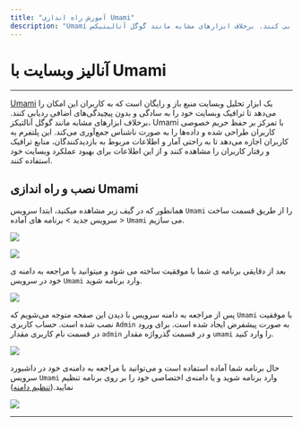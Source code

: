 ```yaml
---
title: "آموزش راه اندازی Umami"
description: "Umami یک ابزار تحلیل وبسایت منبع باز و رایگان است که به کاربران این امکان را می‌دهد تا ترافیک وبسایت خود را به سادگی و بدون پیچیدگی‌های اضافی ردیابی کنند. برخلاف ابزارهای مشابه مانند گوگل آنالیتیکس، Umami با تمرکز بر حفظ حریم خصوصی کاربران طراحی شده و داده‌ها را به صورت ناشناس جمع‌آوری می‌کند. این پلتفرم به کاربران اجازه می‌دهد تا به راحتی آمار و اطلاعات مربوط به بازدیدکنندگان، منابع ترافیک و رفتار کاربران را مشاهده کنند و از این اطلاعات برای بهبود عملکرد وبسایت خود استفاده کنند."
---
```


# آنالیز وبسایت با Umami
---

[Umami](https://chabokan.net/services/umami/) یک ابزار تحلیل وبسایت منبع باز و رایگان است که به کاربران این امکان را می‌دهد تا ترافیک وبسایت خود را به سادگی و بدون پیچیدگی‌های اضافی ردیابی کنند. برخلاف ابزارهای مشابه مانند گوگل آنالتیکز، Umami با تمرکز بر حفظ حریم خصوصی کاربران طراحی شده و داده‌ها را به صورت ناشناس جمع‌آوری می‌کند. این پلتفرم به کاربران اجازه می‌دهد تا به راحتی آمار و اطلاعات مربوط به بازدیدکنندگان، منابع ترافیک و رفتار کاربران را مشاهده کنند و از این اطلاعات برای بهبود عملکرد وبسایت خود استفاده کنند.

## نصب و راه اندازی Umami

همانطور که در گیف زیر مشاهده میکنید، ابتدا سرویس `Umami` را از طریق قسمت ساخت سرویس جدید > برنامه های آماده > `Umami` می سازیم.

![](https://s1.chabokan.net/docs/gifs/umami-install.gif)

![](https://s1.chabokan.net/docs/images/umami-platform-docs-1.png)

بعد از دقایقی برنامه ی شما با موفقیت ساخته می شود و میتوانید با مراجعه به دامنه ی خود در سرویس `Umami` وارد برنامه شوید.

![](https://s1.chabokan.net/docs/images/umami-platform-docs-2.png)

پس از مراجعه به دامنه سرویس با دیدن این صفحه متوجه می‌شویم که `Umami` با موفقیت نصب شده است. حساب کاربری `Admin` به صورت پیشفرض ایجاد شده است. برای ورود در قسمت نام کاربری مقدار `admin` و در قسمت گذرواژه مقدار `umami` را وارد کنید.

![](https://s1.chabokan.net/docs/images/umami-platform-docs-3.png)

حال برنامه شما آماده استفاده است و می‌توانید با مراجعه به دامنه‌ی خود در داشبورد سرویس `Umami` وارد برنامه شوید و یا دامنه‌ی اختصاصی خود را بر روی برنامه تنظیم نمایید.([تنظیم دامنه](https://docs.chabokan.net/features/domains/))

![](https://s1.chabokan.net/docs/images/umami-platform-docs-4.png)

---
